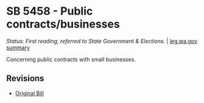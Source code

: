 # SB 5458 - Public contracts/businesses
*Status: First reading, referred to State Government & Elections.* | [leg.wa.gov summary](https://app.leg.wa.gov/billsummary?BillNumber=5458&Year=2021)

Concerning public contracts with small businesses.

## Revisions
* [Original Bill](1/)